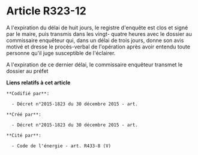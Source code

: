 # Article R323-12

A l'expiration du délai de huit jours, le registre d'enquête est clos et signé par le maire, puis transmis dans les vingt-
quatre heures avec le dossier au commissaire enquêteur qui, dans un délai de trois jours, donne son avis motivé et dresse le
procès-verbal de l'opération après avoir entendu toute personne qu'il juge susceptible de l'éclairer.

A l'expiration de ce dernier délai, le commissaire enquêteur transmet le dossier au préfet

**Liens relatifs à cet article**

	**Codifié par**:

	  - Décret n°2015-1823 du 30 décembre 2015 - art.

	**Créé par**:

	  - Décret n°2015-1823 du 30 décembre 2015 - art.

	**Cité par**:

	  - Code de l'énergie - art. R433-8 (V)
